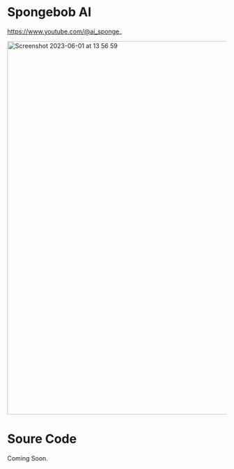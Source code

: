 # Spongebob AI
https://www.youtube.com/@ai_sponge_

<img width="857" alt="Screenshot 2023-06-01 at 13 56 59" src="https://github.com/joshandmarcel/spongebob_ai/assets/135272320/492a4d25-1cbf-46ce-9614-33143f2fdaea">

# Soure Code
Coming Soon.


